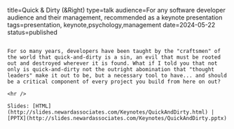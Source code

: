 title=Quick & Dirty (&Right)
type=talk
audience=For any software developer audience and their management, recommended as a keynote presentation
tags=presentation, keynote,psychology,management
date=2024-05-22
status=published
~~~~~~

For so many years, developers have been taught by the "craftsmen" of the world that quick-and-dirty is a sin, an evil that must be rooted out and destroyed wherever it is found. What if I told you that not only is quick-and-dirty not the outright abomination that "thought leaders" make it out to be, but a necessary tool to have... and should be a critical component of every project you build from here on out?
    
<hr />

Slides: [HTML](http://slides.newardassociates.com/Keynotes/QuickAndDirty.html) | [PPTX](http://slides.newardassociates.com/Keynotes/QuickAndDirty.pptx)
